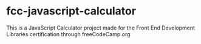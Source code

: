 # fcc-javascript-calculator
This is a JavaScript Calculator project made for the Front End Development Libraries certification through freeCodeCamp.org
